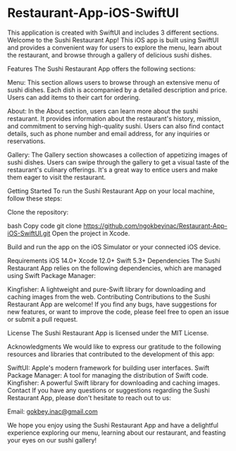 # Restaurant-App-iOS-SwiftUI
This application is created with SwiftUI and includes 3 different sections.
Welcome to the Sushi Restaurant App! This iOS app is built using SwiftUI and provides a convenient way for users to explore the menu, learn about the restaurant, and browse through a gallery of delicious sushi dishes.

Features
The Sushi Restaurant App offers the following sections:

Menu: This section allows users to browse through an extensive menu of sushi dishes. Each dish is accompanied by a detailed description and price. Users can add items to their cart for ordering.

About: In the About section, users can learn more about the sushi restaurant. It provides information about the restaurant's history, mission, and commitment to serving high-quality sushi. Users can also find contact details, such as phone number and email address, for any inquiries or reservations.

Gallery: The Gallery section showcases a collection of appetizing images of sushi dishes. Users can swipe through the gallery to get a visual taste of the restaurant's culinary offerings. It's a great way to entice users and make them eager to visit the restaurant.

Getting Started
To run the Sushi Restaurant App on your local machine, follow these steps:

Clone the repository:

bash
Copy code
git clone https://github.com/ngokbeyinac/Restaurant-App-iOS-SwiftUI.git
Open the project in Xcode.

Build and run the app on the iOS Simulator or your connected iOS device.

Requirements
iOS 14.0+
Xcode 12.0+
Swift 5.3+
Dependencies
The Sushi Restaurant App relies on the following dependencies, which are managed using Swift Package Manager:

Kingfisher: A lightweight and pure-Swift library for downloading and caching images from the web.
Contributing
Contributions to the Sushi Restaurant App are welcome! If you find any bugs, have suggestions for new features, or want to improve the code, please feel free to open an issue or submit a pull request.

License
The Sushi Restaurant App is licensed under the MIT License.

Acknowledgments
We would like to express our gratitude to the following resources and libraries that contributed to the development of this app:

SwiftUI: Apple's modern framework for building user interfaces.
Swift Package Manager: A tool for managing the distribution of Swift code.
Kingfisher: A powerful Swift library for downloading and caching images.
Contact
If you have any questions or suggestions regarding the Sushi Restaurant App, please don't hesitate to reach out to us:

Email: gokbey.inac@gmail.com

We hope you enjoy using the Sushi Restaurant App and have a delightful experience exploring our menu, learning about our restaurant, and feasting your eyes on our sushi gallery!
